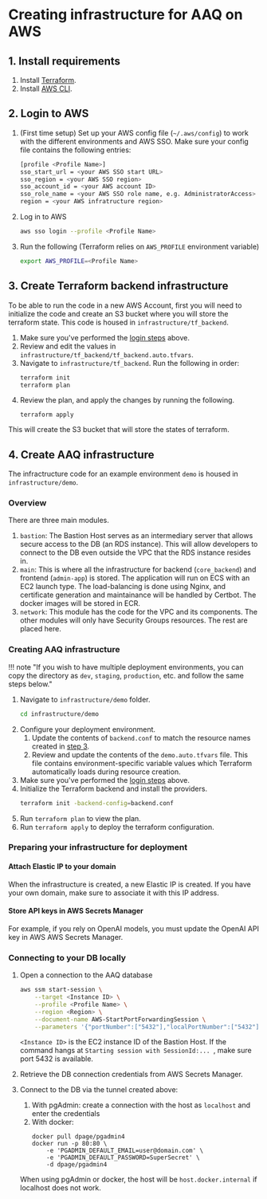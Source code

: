 # Creating infrastructure for AAQ on AWS


## 1. Install requirements

1. Install [Terraform](https://developer.hashicorp.com/terraform/install).
2. Install [AWS CLI](https://docs.aws.amazon.com/cli/latest/userguide/getting-started-install.html).

## 2. Login to AWS

1. (First time setup) Set up your AWS config file (`~/.aws/config`) to work with the different environments and AWS SSO. Make sure your config file contains the following entries:

    ```bash
    [profile <Profile Name>]
    sso_start_url = <your AWS SSO start URL>
    sso_region = <your AWS SSO region>
    sso_account_id = <your AWS account ID>
    sso_role_name = <your AWS SSO role name, e.g. AdministratorAccess>
    region = <your AWS infratructure region>
    ```
2. Log in to AWS
    ```bash
    aws sso login --profile <Profile Name>
    ```
3. Run the following (Terraform relies on `AWS_PROFILE` environment variable)
    ```bash
    export AWS_PROFILE=<Profile Name>
    ```

## 3. Create Terraform backend infrastructure

To be able to run the code in a new AWS Account, first you will need to initialize the
code and create an S3 bucket where you will store the terraform state. This code is
housed in `infrastructure/tf_backend`.

 1. Make sure you've performed the [login steps](#2-login-to-aws) above.
 3. Review and edit the values in `infrastructure/tf_backend/tf_backend.auto.tfvars`.
 4. Navigate to `infrastructure/tf_backend`. Run the following in order:
    ```bash
    terraform init
    terraform plan
    ```
 5. Review the plan, and apply the changes by running the following.
    ```
    terraform apply
    ```

 This will create the S3 bucket that will store the states of terraform.


## 4. Create AAQ infrastructure

The infractructure code for an example environment `demo` is housed in
`infrastructure/demo`.

### Overview

There are three main modules.

1. `bastion`: The Bastion Host serves as an intermediary server that allows secure access to the
   DB (an RDS instance). This will allow developers to connect to the DB even outside
   the VPC that the RDS instance resides in.
2. `main`: This is where all the infrastructure for backend (`core_backend`) and
   frontend (`admin-app`) is stored. The application will run on ECS with an EC2 launch type. The
   load-balancing is done using Nginx, and certificate generation and maintainance will
   be handled by Certbot. The docker images will be stored in ECR.
3. `network`: This module has the code for the VPC and its components. The other modules will only have Security Groups resources. The rest are placed here.

### Creating AAQ infrastructure

!!! note "If you wish to have multiple deployment environments, you can copy the directory as `dev`, `staging`, `production`, etc. and follow the same steps below."

1. Navigate to `infrastructure/demo` folder.
    ```bash
    cd infrastructure/demo
    ```
1. Configure your deployment environment.
    1. Update the contents of `backend.conf` to match the resource names created in
       [step 3](#3-create-terraform-backend-infrastructure).
    1. Review and update the contents of the `demo.auto.tfvars` file. This file contains environment-specific variable
        values which Terraform automatically loads during resource creation.
1. Make sure you've performed the [login steps](#2-login-to-aws) above.
2. Initialize the Terraform backend and install the providers.
    ```bash
    terraform init -backend-config=backend.conf
    ```
4. Run `terraform plan` to view the plan.
5. Run `terraform apply` to deploy the terraform configuration.

### Preparing your infrastructure for deployment

#### Attach Elastic IP to your domain
When the infrastructure is created, a new Elastic IP is created. If you have your own domain, make sure to associate it with this IP address.

#### Store API keys in AWS Secrets Manager
For example, if you rely on OpenAI models, you must update the OpenAI API key in AWS AWS Secrets Manager.

### Connecting to your DB locally
1. Open a connection to the AAQ database
    ```bash
    aws ssm start-session \
        --target <Instance ID> \
        --profile <Profile Name> \
        --region <Region> \
        --document-name AWS-StartPortForwardingSession \
        --parameters '{"portNumber":["5432"],"localPortNumber":["5432"]}'
    ```
    `<Instance ID>` is the EC2 instance ID of the Bastion Host.
    If the command hangs at `Starting session with SessionId:... `, make sure port
    5432 is available.

2. Retrieve the DB connection credentials from AWS Secrets Manager.
3. Connect to the DB via the tunnel created above:
    1. With pgAdmin: create a connection with the host as `localhost` and enter the credentials
    2. With docker:
        ```
        docker pull dpage/pgadmin4
        docker run -p 80:80 \
            -e 'PGADMIN_DEFAULT_EMAIL=user@domain.com' \
            -e 'PGADMIN_DEFAULT_PASSWORD=SuperSecret' \
            -d dpage/pgadmin4
        ```
    When using pgAdmin or docker, the host will be `host.docker.internal` if localhost does not work.
